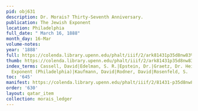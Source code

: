 ```yaml
---
pid: obj631
description: Dr. Morais? Thirty-Seventh Anniversary.
publication: The Jewish Exponent
location: Philadelphia
full_date: " March 16, 1888"
month_day: 16-Mar
volume-notes:
year: '1888'
full: https://colenda.library.upenn.edu/phalt/iiif/2/ark81431p35d8nw83%2FSHA256E-s7052883--2b38c8284d9487419ad10935bc4545342f456fc41323e817662133ecf83cca6e.jpeg/full/3500,/0/default.jpg
thumb: https://colenda.library.upenn.edu/phalt/iiif/2/ark81431p35d8nw83%2FSHA256E-s7052883--2b38c8284d9487419ad10935bc4545342f456fc41323e817662133ecf83cca6e.jpeg/full/!200,200/0/default.jpg
index_terms: Cassell, David|Edelman, S. R.|Epstein, Dr.|Graetz, Dr. Heinrich|Ha-Kerem|Ha-Melitz|Jewish
  Exponent (Philadelphia)|Kaufmann, David|Rodner, David|Rosenfeld, S.
toc: '645'
manifest: https://colenda.library.upenn.edu/phalt/iiif/2/81431-p35d8nw83/manifest
order: '630'
layout: qatar_item
collection: morais_ledger
---
```

